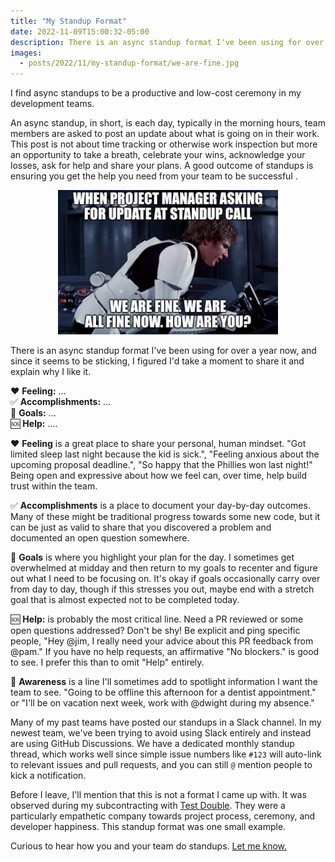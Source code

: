 ```yaml
---
title: "My Standup Format"
date: 2022-11-09T15:00:32-05:00
description: There is an async standup format I've been using for over a year now, and since it seems to be sticking, I figured I'd take a moment to share it and explain why I like it.
images:
  - posts/2022/11/my-standup-format/we-are-fine.jpg
---
```


I find async standups to be a productive and low-cost ceremony in my development teams.

An async standup, in short, is each day, typically in the morning hours, team members are asked to post an update about what is going on in their work. This post is not about time tracking or otherwise work inspection but more an opportunity to take a breath, celebrate your wins, acknowledge your losses, ask for help and share your plans. A good outcome of standups is ensuring you get the help you need from your team to be successful .

<figure style="width: 70%; margin: 0 auto;">
<img src="we-are-fine.jpg" alt="StarWars: WHEN PROJECT MANAGER ASKING FOR UPDATE AT STANDUP CALL --
WE ARE FINE WE ARE ALL FINE NOW. HOW ARE YOU?" data-action="zoom" />
</figure>

There is an async standup format I've been using for over a year now, and since it seems to be sticking, I figured I'd take a moment to share it and explain why I like it.

❤️ **Feeling:** ...  
✅ **Accomplishments:** ...  
🥅 **Goals:** ...  
🆘 **Help:** ....

❤️ **Feeling** is a great place to share your personal, human mindset. "Got limited sleep last night because the kid is sick.", "Feeling anxious about the upcoming proposal deadline.", "So happy that the Phillies won last night!" Being open and expressive about how we feel can, over time, help build trust within the team.

✅ **Accomplishments** is a place to document your day-by-day outcomes. Many of these might be traditional progress towards some new code, but it can be just as valid to share that you discovered a problem and documented an open question somewhere.

🥅 **Goals** is where you highlight your plan for the day. I sometimes get overwhelmed at midday and then return to my goals to recenter and figure out what I need to be focusing on. It's okay if goals occasionally carry over from day to day, though if this stresses you out, maybe end with a stretch goal that is almost expected not to be completed today.

🆘 **Help:** is probably the most critical line. Need a PR reviewed or some open questions addressed? Don't be shy! Be explicit and ping specific people, "Hey @jim, I really need your advice about this PR feedback from @pam." If you have no help requests, an affirmative "No blockers." is good to see. I prefer this than to omit "Help" entirely.

🚨 **Awareness** is a line I'll sometimes add to spotlight information I want the team to see. "Going to be offline this afternoon for a dentist appointment." or "I'll be on vacation next week, work with @dwight during my absence."

Many of my past teams have posted our standups in a Slack channel. In my newest team, we've been trying to avoid using Slack entirely and instead are using GitHub Discussions. We have a dedicated monthly standup thread, which works well since simple issue numbers like `#123` will auto-link to relevant issues and pull requests, and you can still `@` mention people to kick a notification.

Before I leave, I'll mention that this is not a format I came up with. It was observed during my subcontracting with [Test Double](https://testdouble.com/). They were a particularly empathetic company towards project process, ceremony, and developer happiness. This standup format was one small example.

Curious to hear how you and your team do standups. [Let me know.](/contact)
